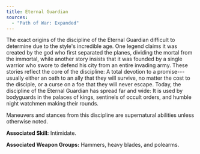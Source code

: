 ```yaml
---
title: Eternal Guardian
sources:
  - "Path of War: Expanded"
---
```


The exact origins of the discipline of the Eternal Guardian difficult to determine due to the style's incredible age. One legend claims it was created by the god who first separated the planes, dividing the mortal from the immortal, while another story insists that it was founded by a single warrior who swore to defend his city from an entire invading army. These stories reflect the core of the discipline: A total devotion to a promise---usually either an oath to an ally that they will survive, no matter the cost to the disciple, or a curse on a foe that they will never escape. Today, the discipline of the Eternal Guardian has spread far and wide: It is used by bodyguards in the palaces of kings, sentinels of occult orders, and humble night watchmen making their rounds.

Maneuvers and stances from this discipline are supernatural abilities unless otherwise noted.

**Associated Skill:** Intimidate.

**Associated Weapon Groups:** Hammers, heavy blades, and polearms.
